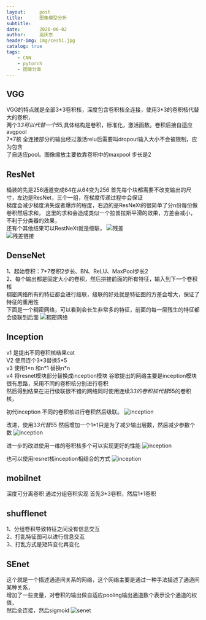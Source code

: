 ```yaml
---
layout:     post
title:      图像模型分析
subtitle:  
date:       2020-06-02
author:     高庆东
header-img: img/ceshi.jpg
catalog: true
tags:
    - CNN
    - pytorch
    - 图像分类
---
```


## VGG
VGG的特点就是全部3\*3卷积核，深度包含卷积核全连接，使用3\*3的卷积核代替大的卷积，  
两个3*3可以代替一个5*5,具体结构是卷积，标准化，激活函数。卷积后接自适应avgpool  
7\*7核 全连接部分的输出经过激活relu后需要叫dropout输入大小不会被限制，应为包含  
了自适应pool。图像缩放主要依靠卷积中的maxpool 步长是2
## ResNet
桶装的先是256通道变成64在从64变为256
首先每个块都需要不改变输出的尺寸，左边是ResNet，三个一组，在梯度传递过程中会保证  
梯度会减少梯度消失或者爆炸的程度，右边的是ResNeXt的很简单了分n份每份做卷积然后求和，  这里的求和会造成类似一个拉普拉斯平滑的效果，方差会减小，不利于分类器的效果，  
还有个其他结果可以RestNeXt就是级联，
![残差](/img/20230313/resnet1.jpg)  
![残差链接](/img/20230313/resnet2.jpg)  

## DenseNet
1、起始卷积：7\*7卷积2步长、BN、ReLU、MaxPool步长2  
2、每个输出都是固定大小的卷积，然后拼接前面的所有特征，输入到下一个卷积核  
稠密网络所有的特征都会进行级联，级联的好处就是特征图的方差会增大，保证了特征的重用性  
下面是一个稠密网络，可以看到会长生非常多的特征，前面的每一层残生的特征都会级联到后面
![稠密网络](/img/20230313/densenet.jpg) 

## Inception
v1 是提出不同卷积核结果cat  
V2 使用连个3\*3替换5\*5  
v3 使用1\*n 和n\*1 替换n\*n  
v4 将resnet模块部分替换成inception模块
谷歌提出的网络主要是inception模块很有思路，采用不同的卷积核分别进行卷积  
然后得到结果在进行级联很不错的网络同时使用连续3*3的卷积核代替5*5的卷积核，

初代inception 不同的卷积核进行卷积然后级联。
![inception](/img/20230313/inception1.jpg) 

改进，使用3*3代替5*5 然后增加一个1*1只是为了减少输出层数，然后减少参数个数
![inception](/img/20230313/inception2.jpg) 

进一步的改进使用一维的卷积核多个可以实现更好的性能
![inception](/img/20230313/inception3.jpg) 

也可以使用resnet核inception相结合的方式
![inception](/img/20230313/inception4.jpg) 

## mobilnet
深度可分离卷积 通过分组卷积实现
首先3\*3卷积，然后1\*1卷积
## shufflenet
1、分组卷积导致特征之间没有信息交互  
2、打乱特征图可以进行信息交互  
3、打乱方式是矩阵变化再变化

## SEnet
这个就是一个描述通道间关系的网络，这个网络主要是通过一种手法描述了通道间某种关系，  
增加了一些变量，对卷积的输出做自适应pooling输出通道数个表示没个通道的权值，  
然后全连接，然后sigmoid
![senet](/img/20230313/senet.jpg) 

